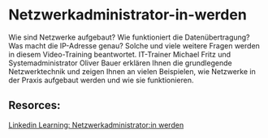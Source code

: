 # Netzwerkadministrator-in-werden
Wie sind Netzwerke aufgebaut? Wie funktioniert die Datenübertragung? Was macht die IP-Adresse genau? Solche und viele weitere Fragen werden in diesem Video-Training beantwortet. IT-Trainer Michael Fritz und Systemadministrator Oliver Bauer erklären Ihnen die grundlegende Netzwerktechnik und zeigen Ihnen an vielen Beispielen, wie Netzwerke in der Praxis aufgebaut werden und wie sie funktionieren.




## Resorces: 
[Linkedin Learning: Netzwerkadministrator:in werden](https://www.linkedin.com/learning/netzwerkgrundlagen/willkommen-zu-netzwerkgrundlagen?autoAdvance=true&autoSkip=false&autoplay=true&contextUrn=urn%3Ali%3AlyndaLearningPath%3A5996a3e6498e41bff67b4a79&resume=false)
